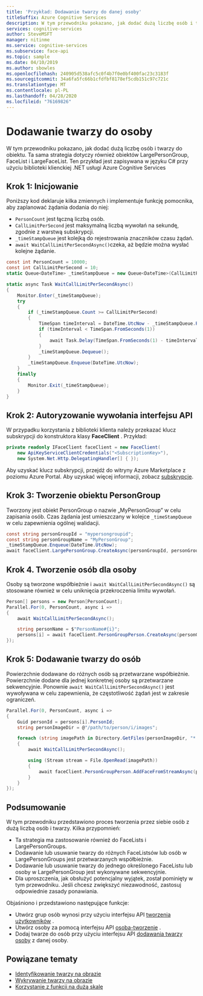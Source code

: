 ```yaml
---
title: 'Przykład: Dodawanie twarzy do danej osoby'
titleSuffix: Azure Cognitive Services
description: W tym przewodniku pokazano, jak dodać dużą liczbę osób i twarzy do obiektu osoby tworzącej usługę Azure Cognitive Services twarzy.
services: cognitive-services
author: SteveMSFT
manager: nitinme
ms.service: cognitive-services
ms.subservice: face-api
ms.topic: sample
ms.date: 04/10/2019
ms.author: sbowles
ms.openlocfilehash: 240905d538afc5c0f4b7f0e0bf400fac23c3183f
ms.sourcegitcommit: 34a6fa5fc66b1cfdfbf8178ef5cdb151c97c721c
ms.translationtype: MT
ms.contentlocale: pl-PL
ms.lasthandoff: 04/28/2020
ms.locfileid: "76169826"
---
```

# <a name="add-faces-to-a-persongroup"></a>Dodawanie twarzy do osoby

W tym przewodniku pokazano, jak dodać dużą liczbę osób i twarzy do obiektu. Ta sama strategia dotyczy również obiektów LargePersonGroup, FaceList i LargeFaceList. Ten przykład jest zapisywana w języku C# przy użyciu biblioteki klienckiej .NET usługi Azure Cognitive Services

## <a name="step-1-initialization"></a>Krok 1: Inicjowanie

Poniższy kod deklaruje kilka zmiennych i implementuje funkcję pomocnika, aby zaplanować żądania dodania do niej:

- `PersonCount` jest łączną liczbą osób.
- `CallLimitPerSecond` jest maksymalną liczbą wywołań na sekundę, zgodnie z warstwą subskrypcji.
- `_timeStampQueue` jest kolejką do rejestrowania znaczników czasu żądań.
- `await WaitCallLimitPerSecondAsync()`czeka, aż będzie można wysłać kolejne żądanie.

```csharp
const int PersonCount = 10000;
const int CallLimitPerSecond = 10;
static Queue<DateTime> _timeStampQueue = new Queue<DateTime>(CallLimitPerSecond);

static async Task WaitCallLimitPerSecondAsync()
{
    Monitor.Enter(_timeStampQueue);
    try
    {
        if (_timeStampQueue.Count >= CallLimitPerSecond)
        {
            TimeSpan timeInterval = DateTime.UtcNow - _timeStampQueue.Peek();
            if (timeInterval < TimeSpan.FromSeconds(1))
            {
                await Task.Delay(TimeSpan.FromSeconds(1) - timeInterval);
            }
            _timeStampQueue.Dequeue();
        }
        _timeStampQueue.Enqueue(DateTime.UtcNow);
    }
    finally
    {
        Monitor.Exit(_timeStampQueue);
    }
}
```

## <a name="step-2-authorize-the-api-call"></a>Krok 2: Autoryzowanie wywołania interfejsu API

W przypadku korzystania z biblioteki klienta należy przekazać klucz subskrypcji do konstruktora klasy **FaceClient** . Przykład:

```csharp
private readonly IFaceClient faceClient = new FaceClient(
    new ApiKeyServiceClientCredentials("<SubscriptionKey>"),
    new System.Net.Http.DelegatingHandler[] { });
```

Aby uzyskać klucz subskrypcji, przejdź do witryny Azure Marketplace z poziomu Azure Portal. Aby uzyskać więcej informacji, zobacz [subskrypcje](https://www.microsoft.com/cognitive-services/sign-up).

## <a name="step-3-create-the-persongroup"></a>Krok 3: Tworzenie obiektu PersonGroup

Tworzony jest obiekt PersonGroup o nazwie „MyPersonGroup” w celu zapisania osób.
Czas żądania jest umieszczany w kolejce `_timeStampQueue` w celu zapewnienia ogólnej walidacji.

```csharp
const string personGroupId = "mypersongroupid";
const string personGroupName = "MyPersonGroup";
_timeStampQueue.Enqueue(DateTime.UtcNow);
await faceClient.LargePersonGroup.CreateAsync(personGroupId, personGroupName);
```

## <a name="step-4-create-the-persons-for-the-persongroup"></a>Krok 4. Tworzenie osób dla osoby

Osoby są tworzone współbieżnie i `await WaitCallLimitPerSecondAsync()` są stosowane również w celu uniknięcia przekroczenia limitu wywołań.

```csharp
Person[] persons = new Person[PersonCount];
Parallel.For(0, PersonCount, async i =>
{
    await WaitCallLimitPerSecondAsync();

    string personName = $"PersonName#{i}";
    persons[i] = await faceClient.PersonGroupPerson.CreateAsync(personGroupId, personName);
});
```

## <a name="step-5-add-faces-to-the-persons"></a>Krok 5: Dodawanie twarzy do osób

Powierzchnie dodawane do różnych osób są przetwarzane współbieżnie. Powierzchnie dodane dla jednej konkretnej osoby są przetwarzane sekwencyjnie.
Ponownie `await WaitCallLimitPerSecondAsync()` jest wywoływana w celu zapewnienia, że częstotliwość żądań jest w zakresie ograniczeń.

```csharp
Parallel.For(0, PersonCount, async i =>
{
    Guid personId = persons[i].PersonId;
    string personImageDir = @"/path/to/person/i/images";

    foreach (string imagePath in Directory.GetFiles(personImageDir, "*.jpg"))
    {
        await WaitCallLimitPerSecondAsync();

        using (Stream stream = File.OpenRead(imagePath))
        {
            await faceClient.PersonGroupPerson.AddFaceFromStreamAsync(personGroupId, personId, stream);
        }
    }
});
```

## <a name="summary"></a>Podsumowanie

W tym przewodniku przedstawiono proces tworzenia przez siebie osób z dużą liczbą osób i twarzy. Kilka przypomnień:

- Ta strategia ma zastosowanie również do FaceLists i LargePersonGroups.
- Dodawanie lub usuwanie twarzy do różnych FaceListsów lub osób w LargePersonGroups jest przetwarzanych współbieżnie.
- Dodawanie lub usuwanie twarzy do jednego określonego FaceListu lub osoby w LargePersonGroup jest wykonywane sekwencyjnie.
- Dla uproszczenia, jak obsłużyć potencjalny wyjątek, został pominięty w tym przewodniku. Jeśli chcesz zwiększyć niezawodność, zastosuj odpowiednie zasady ponawiania.

Objaśniono i przedstawiono następujące funkcje:

- Utwórz grup osób wynosi przy użyciu interfejsu API [tworzenia użytkowników](https://westus.dev.cognitive.microsoft.com/docs/services/563879b61984550e40cbbe8d/operations/563879b61984550f30395244) .
- Utwórz osoby za pomocą interfejsu API [osoba-tworzenie](https://westus.dev.cognitive.microsoft.com/docs/services/563879b61984550e40cbbe8d/operations/563879b61984550f3039523c) .
- Dodaj twarze do osób przy użyciu interfejsu API [dodawania twarzy osoby](https://westus.dev.cognitive.microsoft.com/docs/services/563879b61984550e40cbbe8d/operations/563879b61984550f3039523b) z danej osoby.

## <a name="related-topics"></a>Powiązane tematy

- [Identyfikowanie twarzy na obrazie](HowtoIdentifyFacesinImage.md)
- [Wykrywanie twarzy na obrazie](HowtoDetectFacesinImage.md)
- [Korzystanie z funkcji na dużą skalę](how-to-use-large-scale.md)
